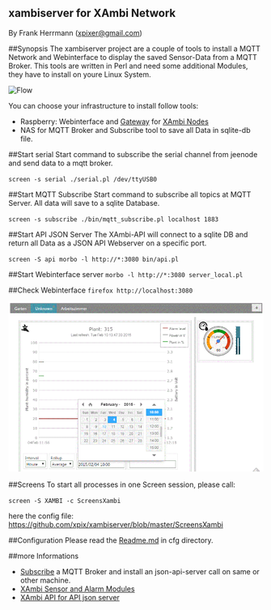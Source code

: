 xambiserver for XAmbi Network
-----------
By Frank Herrmann (xpixer@gmail.com)

##Synopsis
The xambiserver project are a couple of tools to install a MQTT Network and Webinterface to display the saved Sensor-Data from a MQTT Broker. This tools are written in Perl and need some additional Modules, they have to install on youre Linux System. 

![Flow](https://docs.google.com/drawings/d/1GnBoqVRGj3NmeoqORtqBvDVO1zspge9jmhQCFXd8qPQ/pub?w=960&h=720)

You can choose your infrastructure to install follow tools:

- Raspberry: Webinterface and [Gateway](https://github.com/xpix/XAmbi) for [XAmbi Nodes](https://github.com/xpix/XAmbi/tree/master/Xambi_kids)
- NAS for MQTT Broker and Subscribe tool to save all Data in sqlite-db file.

##Start serial
Start command to subscribe the serial channel from jeenode and send data to a mqtt broker.

`screen -s serial ./serial.pl /dev/ttyUSB0`

##Start MQTT Subscribe
Start command to subscribe all topics at MQTT Server. All data will save to a sqlite Database. 

`screen -s subscribe ./bin/mqtt_subscribe.pl localhost 1883`

##Start API JSON Server
The XAmbi-API will connect to a sqlite DB and return all Data as a JSON API Webserver on a specific port.

`screen -S api morbo -l http://*:3080 bin/api.pl`

##Start Webinterface server
`morbo -l http://*:3080 server_local.pl`

##Check Webinterface
`firefox http://localhost:3080`

![Screenshot from Webinterface](https://github.com/xpix/xambiserver/blob/master/public/images/capture.gif?raw=true)


##Screens
To start all processes in one Screen session, please call:

`screen -S XAMBI -c ScreensXambi`

here the config file: 
https://github.com/xpix/xambiserver/blob/master/ScreensXambi

##Configuration
Please read the [Readme.md](https://github.com/xpix/xambiserver/tree/master/cfg) in cfg directory.

##more Informations
- [Subscribe](https://github.com/xpix/xambiserver/tree/master/bin) a MQTT Broker and install an json-api-server call on same or other machine.
- [XAmbi Sensor  and Alarm Modules](https://github.com/xpix/xambiserver/tree/master/XHome)
- [XAmbi API for API json server](https://github.com/xpix/xambiserver/tree/master/XAmbi)

